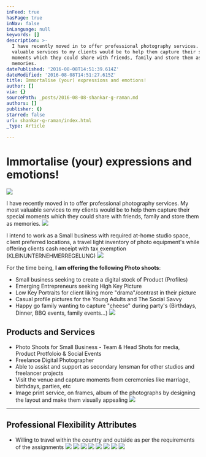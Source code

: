 ```yaml
---
inFeed: true
hasPage: true
inNav: false
inLanguage: null
keywords: []
description: >-
  I have recently moved in to offer professional photography services. My most
  valuable services to my clients would be to help them capture their special
  moments which they could share with friends, family and store them as
  memories.
datePublished: '2016-08-08T14:51:39.614Z'
dateModified: '2016-08-08T14:51:27.615Z'
title: Immortalise (your) expressions and emotions!
author: []
via: {}
sourcePath: _posts/2016-08-08-shankar-g-raman.md
authors: []
publisher: {}
starred: false
url: shankar-g-raman/index.html
_type: Article

---
```

# Immortalise (your) expressions and emotions!
![](https://the-grid-user-content.s3-us-west-2.amazonaws.com/3fd2fdfc-59d6-47c9-93ae-bde3acb41bda.jpg)

I have recently moved in to offer professional photography services. My most valuable services to my clients would be to help them capture their special moments which they could share with friends, family and store them as memories.
![](https://the-grid-user-content.s3-us-west-2.amazonaws.com/cd3b4cf5-00da-4c13-a6e4-505473ff5509.jpg)

I intend to work as a Small business with required at-home studio space, client preferred locations, a travel light inventory of photo equipment's while offering clients cash receipt with tax exemption (KLEINUNTERNEHMERREGELUNG)
![](https://the-grid-user-content.s3-us-west-2.amazonaws.com/f2836b42-9539-4b3a-a28c-3cceebed300d.jpg)

For the time being, **I am offering the following Photo shoots**:

* Small business seeking to create a digital stock of Product (Profiles)
* Emerging Entrepreneurs seeking High Key Picture
* Low Key Portraits for client liking more "drama"/contrast in their picture
* Casual profile pictures for the Young Adults and The Social Savvy
* Happy go family wanting to capture "cheese" during party's (Birthdays, Dinner, BBQ events, family events...)
![](https://the-grid-user-content.s3-us-west-2.amazonaws.com/6cddef4e-cfbb-4107-808a-1fda9ad9c293.jpg)

## Products and Services

* Photo Shoots for Small Business - Team & Head Shots for media, Product Protfoloio & Social Events
* Freelance Digital Photographer
* Able to assist and support as secondary lensman for other studios and freelancer projects
* Visit the venue and capture moments from ceremonies like marriage, birthdays, parties, etc
* Image print service, on frames, album of the photographs by designing the layout and make them visually appealing ![](https://the-grid-user-content.s3-us-west-2.amazonaws.com/fd5f621b-af1b-4819-9777-be659cf08f88.jpg)

****

## Professional Flexibility Attributes 

* Willing to travel within the country and outside as per the requirements of the assignments
![](https://the-grid-user-content.s3-us-west-2.amazonaws.com/f639a56d-7b27-4551-b1b5-c832e312f42d.jpg)
![](https://the-grid-user-content.s3-us-west-2.amazonaws.com/2393c868-77ac-42c8-bae9-b5edbb93cdf7.jpg)
![](https://the-grid-user-content.s3-us-west-2.amazonaws.com/6619544d-c9ea-4257-8a65-97b600f5921f.jpg)
![](https://the-grid-user-content.s3-us-west-2.amazonaws.com/4ad71b0d-f5ea-4e59-a830-53d8a9d366dd.jpg)
![](https://the-grid-user-content.s3-us-west-2.amazonaws.com/9c26b3c0-b5c6-476e-9477-e905dae1218e.jpg)
![](https://the-grid-user-content.s3-us-west-2.amazonaws.com/8874acb6-98ab-4388-af92-bb144b6b229d.jpg)
![](https://the-grid-user-content.s3-us-west-2.amazonaws.com/1db80139-c87e-4623-9962-28fcfe2147bd.jpg)
![](https://the-grid-user-content.s3-us-west-2.amazonaws.com/9afaa593-6feb-46ef-9eb3-dabc246c9dce.jpg)